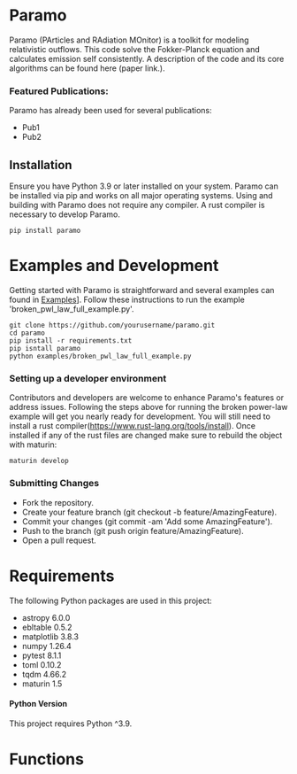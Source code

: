 # Paramo

Paramo (PArticles and RAdiation MOnitor) is a toolkit for modeling relativistic outflows. This code solve the Fokker-Planck equation
and calculates emission self consistently. A description of the code and its core algorithms can be found here (paper link.).

### Featured Publications:
Paramo has already been used for several publications:
- Pub1
- Pub2

## Installation

Ensure you have Python 3.9 or later installed on your system. Paramo can be installed via pip and works on all major operating systems.
Using and building with Paramo does not require any compiler. A rust compiler is necessary to develop Paramo.

```console
pip install paramo
```
# Examples and Development

Getting started with Paramo is straightforward and several examples can found in [Examples](https://github.com/zkdavis/PyParamo/blob/master/examples)].
Follow these instructions to run the example 'broken_pwl_law_full_example.py'.
```console
git clone https://github.com/yourusername/paramo.git
cd paramo
pip install -r requirements.txt
pip isntall paramo
python examples/broken_pwl_law_full_example.py
```


### Setting up a developer environment

Contributors and developers are welcome to enhance Paramo's features or address issues. Following the steps above 
for running the broken power-law example will get you nearly ready for development. You will still need to install a
rust compiler(https://www.rust-lang.org/tools/install). Once installed if any of the rust files are changed make sure to
rebuild the object with maturin:
```console
maturin develop
```



### Submitting Changes

* Fork the repository.
* Create your feature branch (git checkout -b feature/AmazingFeature).
* Commit your changes (git commit -am 'Add some AmazingFeature').
* Push to the branch (git push origin feature/AmazingFeature).
* Open a pull request.


# Requirements

The following Python packages are used in this project:

- astropy 6.0.0
- ebltable 0.5.2
- matplotlib 3.8.3
- numpy 1.26.4
- pytest 8.1.1
- toml 0.10.2
- tqdm 4.66.2
- maturin 1.5
#### Python Version

This project requires Python ^3.9.
# Functions
